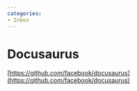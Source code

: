 ```yaml
---
categories:
- Inbox
---
```

# Docusaurus

[https://github.com/facebook/docusaurus](https://github.com/facebook/docusaurus)